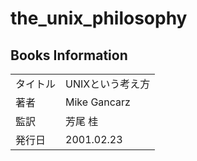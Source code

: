 # the_unix_philosophy

## Books Information

|          |                  |
| :------- | :--------------- |
| タイトル | UNIXという考え方 |
| 著者     | Mike Gancarz     |
| 監訳     | 芳尾 桂          |
| 発行日   | 2001.02.23       |
